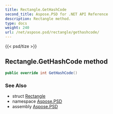 ```yaml
---
title: Rectangle.GetHashCode
second_title: Aspose.PSD for .NET API Reference
description: Rectangle method. 
type: docs
weight: 240
url: /net/aspose.psd/rectangle/gethashcode/
---
```

{{< psd/tize >}}
## Rectangle.GetHashCode method

```csharp
public override int GetHashCode()
```

### See Also

* struct [Rectangle](../)
* namespace [Aspose.PSD](../../rectangle/)
* assembly [Aspose.PSD](../../../)


